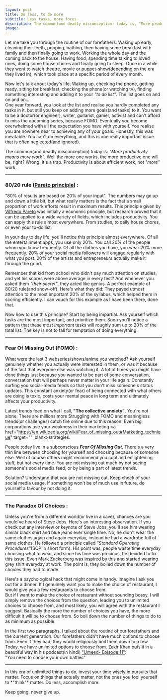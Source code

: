 ```yaml
---
layout: post
title: Do less, to do more
subtitle: Less tasks, more focus
description: The common(and deadly misconception) today is, "More productivity means more work". Well the more one works, the more productive one will be, right? Wrong. It's a trap. Productivity is about efficient work, not *"more"* work.
image: 
---
```


Let me take you through the routine of our forefathers. Waking up early, cleaning their teeth, pooping, bathing, then having some breakfast with family and then finally going to work. Working the whole day and the coming back to the house. Having food, spending time talking to loved ones, doing some house chores and finally going to sleep. Once in a while they went to watch theatre, movie or puppet-show(depending on the era they lived in), which took place at a specific period of every month.

Now let's talk about today's life. Waking up, checking the phone, getting ready, sitting for breakfast, checking the phone(or watching tv), finding something interesting and adding it to your *"to do list"*. The list goes on and on and on...    
One year forward, you look at the list and realise you hardly completed any tasks in it, but still you keep on adding more goals(and tasks) to it. You want to be a doctor(or engineer), writer, guitarist, gamer, activist and can't afford to miss the upcoming series, because FOMO. Eventually you become overwhelmed with all the expectation you have with yourself. You realise you are nowhere near to achieving any of your goals. Honestly, this was inevitable. You can't do everything, and this is one really important issue that is often neglected(and ignored).

The common(and deadly misconception) today is: *"More productivity means more work"*. Well the more one works, the more productive one will be, right? Wrong. It's a trap. Productivity is about efficient work, not *"more"* work.

<hr>
<h3>80/20 rule (<a href="https://en.wikipedia.org/wiki/Pareto_principle" target="_blank"><u>Pareto principle</u></a>) :</h3>

"80% of results are based on 20% of your input". The numbers may go up and down a little bit, but what really matters is the fact that a small proportion of work efforts result in maximum results. This principle given by <a href="https://en.wikipedia.org/wiki/Vilfredo_Pareto" target="_blank">
Vilfredo Pareto</a> was initially a economic principle, but research proved that it can be applied to a wide variety of fields, which includes productivity. You can apply this rule almost everywhere. From studies, to daily house chores, or even your to-do list.

In your day to day life, you'll notice this principle almost everywhere. Of all the entertainment apps, you use only 20%. You call 20% of the people whom you know frequently. Of all the clothes you have, you wear 20% more frequently. 20% of your social media followers will engage regularly with what you post. 20% of the artists and entrepreneurs actually make it through the grind.

Remember that kid from school who didn't pay much attention on studies, and yet his scores were above average in every test? And whenever you asked them *"their secret"*, they acted like genius. A perfect example of 80/20 rule(and show-off). Here's what they did: They payed utmost attention to the most important 20% of the syllabus, which helped them in scoring efficiently. I can vouch for this example as I have been there, done that.

Now how to use this principle? Start by being impartial. Ask yourself which tasks are the most important, and prioritize them. Soon you'll notice a pattern that these *most important* tasks will roughly sum up to 20% of the total list. The key is not to fall for temptation of doing everything.
<hr>
<h3>Fear Of Missing Out (FOMO) :</h3>

What were the last 3 webseries/shows/anime you watched? Ask yourself genuinely whether you actually were interested in them, or was it because of the fact that everyone else was watching it. A lot of times you might have done things just because you wanted to be part of some conversation, conversation that will perhaps never matter in your life again. Constantly surfing you social-media feeds so that you don't miss someone's status updates. This constant anxiety(or fear) of being connected with what others are doing is toxic, costs your mental peace in long term and ultimately affects your productivity.

Latest trends feed on what I call, **"The collective anxiety"**. You're not alone. There are millions more Struggling with FOMO and meaningless trends(or challenges) catch fire online due to this reason. Even big corporations use your weakness in their marketing <a href="https://en.wikipedia.org/wiki/Fear_of_missing_out#Marketing_technique" target=""_blank>strategies</a>.

People today live in a subconscious ***Fear Of Missing Out***. There's a very thin line between choosing for yourself and choosing because of someone else. Well of course others might recommend you cool and enlightening stuff, but not every time. You are not missing out much by not seeing someone's social media feed, or by being a part of latest trends.

Solution? Understand that you are not missing out. Keep check of your social media usage. If something won't be of much use in future, do yourself a favour by not doing it.

<hr>
<h3>The Paradox Of Choices :</h3>

Unless you're from a different world(or live in a cave), chances are you would've heard of Steve Jobs. Here's an interesting observation. If you check out any interview or keynote of Steve Jobs, you'll see him wearing similar black shirt and blue jeans ever single time. No, he didn't wear the same clothes again and again everyday, instead he had a wardrobe full of same clothes. He followed a principle called *"Standard Operating Procedures"*(SOP in short form). His point was, people waste time everyday choosing what to wear, and since his time was precious, he decided to fix this issue. Even Mark Zuckerberg was inspired by this and started wearing grey shirt everyday at work. The point is, they boiled down the number of choices they had to made.

Here's a psychological hack that might come in handy. Imagine I ask you out for a dinner. If I genuinely want you to make the choice of restaurant, I would give you a few restaurants to choose from.    
But if I want to make the choice of restaurant without sounding bossy, I will simply remove the choices from the question, leading you to unlimited choices to choose from, and most likely, you will agree with the restaurant I suggest. Basically the more the number of choices you have, the more difficult it will be to choose from. So boil down the number of things to do to as minimum as possible.

In the first two paragraphs, I talked about the routine of our forefathers and the current generation. Our forefathers didn't have much options to choose from. Even if they had, they would religiously boil them down to a few. Today, we have unlimited options to choose from. Zakir Khan puts it in a beautiful way in his podcast(in hindi) <a href="https://gaana.com/song/ep-11-winning-is-not-important" target="_blank">"Umeed- Episode 11"</a>:    
"You need to choose your own battles"
<hr>
In this era of unlimited things to do, invest your time wisely in pursuits that matter. Focus on things that actually matter, not the ones you fool yourself to *"think"* matter.  
Do less, accomplish more.

Keep going, never give up.